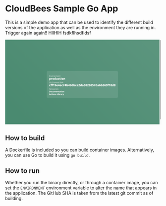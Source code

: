 # CloudBees Sample Go App

This is a simple demo app that can be used to identify the different build versions of the application as well as the environment they are running in. Trigger again again!! HIIHIH fsdkflhsdfldsf

![screenshot](./img/screenshot.png)

## How to build

A Dockerfile is included so you can build container images. Alternatively, you can use Go to build it using `go build`.

## How to run

Whether you run the binary directly, or through a container image, you can set the `ENVIRONMENT` environment variable to alter the name that appears in the application. The GitHub SHA is taken from the latest git commit as of building. 
